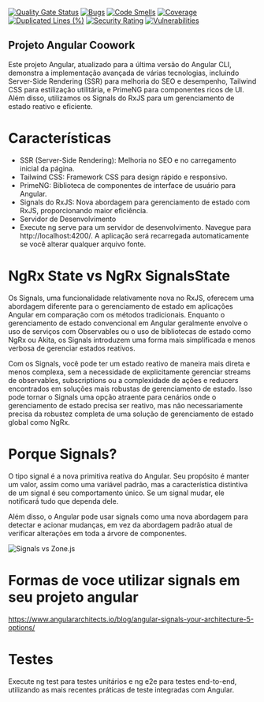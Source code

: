 [![Quality Gate Status](https://sonarcloud.io/api/project_badges/measure?project=Matheuscara_angular_coowork&metric=alert_status)](https://sonarcloud.io/summary/new_code?id=Matheuscara_angular_coowork)
[![Bugs](https://sonarcloud.io/api/project_badges/measure?project=Matheuscara_angular_coowork&metric=bugs)](https://sonarcloud.io/summary/new_code?id=Matheuscara_angular_coowork)
[![Code Smells](https://sonarcloud.io/api/project_badges/measure?project=Matheuscara_angular_coowork&metric=code_smells)](https://sonarcloud.io/summary/new_code?id=Matheuscara_angular_coowork)
[![Coverage](https://sonarcloud.io/api/project_badges/measure?project=Matheuscara_angular_coowork&metric=coverage)](https://sonarcloud.io/summary/new_code?id=Matheuscara_angular_coowork)
[![Duplicated Lines (%)](https://sonarcloud.io/api/project_badges/measure?project=Matheuscara_angular_coowork&metric=duplicated_lines_density)](https://sonarcloud.io/summary/new_code?id=Matheuscara_angular_coowork)
[![Security Rating](https://sonarcloud.io/api/project_badges/measure?project=Matheuscara_angular_coowork&metric=security_rating)](https://sonarcloud.io/summary/new_code?id=Matheuscara_angular_coowork)
[![Vulnerabilities](https://sonarcloud.io/api/project_badges/measure?project=Matheuscara_angular_coowork&metric=vulnerabilities)](https://sonarcloud.io/summary/new_code?id=Matheuscara_angular_coowork)

## Projeto Angular Coowork

Este projeto Angular, atualizado para a última versão do Angular CLI, demonstra a implementação avançada de várias tecnologias, incluindo Server-Side Rendering (SSR) para melhoria do SEO e desempenho, Tailwind CSS para estilização utilitária, e PrimeNG para componentes ricos de UI. Além disso, utilizamos os Signals do RxJS para um gerenciamento de estado reativo e eficiente.

# Características

- SSR (Server-Side Rendering): Melhoria no SEO e no carregamento inicial da página.
- Tailwind CSS: Framework CSS para design rápido e responsivo.
- PrimeNG: Biblioteca de componentes de interface de usuário para Angular.
- Signals do RxJS: Nova abordagem para gerenciamento de estado com RxJS, proporcionando maior eficiência.
- Servidor de Desenvolvimento
- Execute ng serve para um servidor de desenvolvimento. Navegue para http://localhost:4200/. A aplicação será recarregada automaticamente se você alterar qualquer arquivo fonte.

# NgRx State vs NgRx SignalsState

Os Signals, uma funcionalidade relativamente nova no RxJS, oferecem uma abordagem diferente para o gerenciamento de estado em aplicações Angular em comparação com os métodos tradicionais. Enquanto o gerenciamento de estado convencional em Angular geralmente envolve o uso de serviços com Observables ou o uso de bibliotecas de estado como NgRx ou Akita, os Signals introduzem uma forma mais simplificada e menos verbosa de gerenciar estados reativos.

Com os Signals, você pode ter um estado reativo de maneira mais direta e menos complexa, sem a necessidade de explicitamente gerenciar streams de observables, subscriptions ou a complexidade de ações e reducers encontrados em soluções mais robustas de gerenciamento de estado. Isso pode tornar o Signals uma opção atraente para cenários onde o gerenciamento de estado precisa ser reativo, mas não necessariamente precisa da robustez completa de uma solução de gerenciamento de estado global como NgRx.

# Porque Signals?

O tipo signal é a nova primitiva reativa do Angular. Seu propósito é manter um valor, assim como uma variável padrão, mas a característica distintiva de um signal é seu comportamento único. Se um signal mudar, ele notificará tudo que dependa dele.

Além disso, o Angular pode usar signals como uma nova abordagem para detectar e acionar mudanças, em vez da abordagem padrão atual de verificar alterações em toda a árvore de componentes.

![Signals vs Zone.js](https://static1.makeuseofimages.com/wordpress/wp-content/uploads/2023/03/old-approach-vs-new-signals-approach.jpg?q=50&fit=crop&w=1500&dpr=1.5)


# Formas de voce utilizar signals em seu projeto angular

https://www.angulararchitects.io/blog/angular-signals-your-architecture-5-options/

# Testes

Execute ng test para testes unitários e ng e2e para testes end-to-end, utilizando as mais recentes práticas de teste integradas com Angular.



